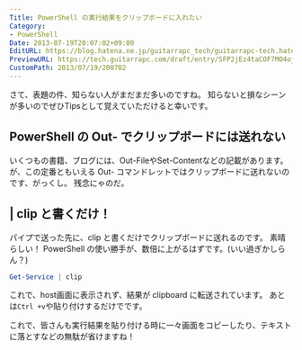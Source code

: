 ```yaml
---
Title: PowerShell の実行結果をクリップボードに入れたい
Category:
- PowerShell
Date: 2013-07-19T20:07:02+09:00
EditURL: https://blog.hatena.ne.jp/guitarrapc_tech/guitarrapc-tech.hatenablog.com/atom/entry/6802418398340941453
PreviewURL: https://tech.guitarrapc.com/draft/entry/SFP2jEz4taCOF7MO4ojjzJQnjGU
CustomPath: 2013/07/19/200702
---
```


<!--
Date: 2013-07-19T20:07:02+09:00
URL: https://tech.guitarrapc.com/entry/2013/07/19/200702
-->

さて、表題の件、知らない人がまだまだ多いのですね。
知らないと損なシーンが多いのでぜひTipsとして覚えていただけると幸いです。



## PowerShell の Out- でクリップボードには送れない
いくつもの書籍、ブログには、Out-FileやSet-Contentなどの記載があります。
が、この定番ともいえる Out- コマンドレットではクリップボードに送れないのです、がっくし。
残念にゃのだ。

##  | clip と書くだけ！

パイプで送った先に、clip と書くだけでクリップボードに送れるのです。
素晴らしい！
PowerShell の使い勝手が、数倍に上がるはずです。(いい過ぎかしらん？)


```ps1
Get-Service | clip
```


これで、host画面に表示されず、結果が clipboard に転送されています。
あとは`Ctrl +v`や貼り付けするだけでです。

これで、皆さんも実行結果を貼り付ける時に一々画面をコピーしたり、テキストに落とすなどの無駄が省けますね！
